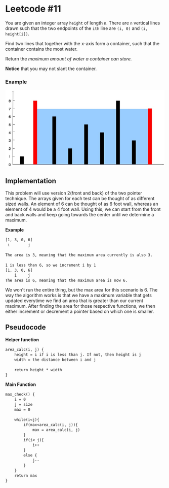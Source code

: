 # Leetcode #11
You are given an integer array `height` of length `n`. There are `n` vertical lines drawn such that the two endpoints of the `ith` line are `(i, 0)` and `(i, height[i])`.

Find two lines that together with the x-axis form a container, such that the container contains the most water.

Return the *maximum amount of water a container can store.*

**Notice** that you may not slant the container.

### Example
![image](question_11.jpg)


## Implementation

This problem will use version 2(front and back) of the two pointer technique. The arrays given for each test can be thought of as different sized walls. An element of 6 can be thought of as 6 foot wall, whereas an element of 4 would be a 4 foot wall. Using this, we can start from the front and back walls and keep going towards the center until we determine a maximum. 

**Example**
```
[1, 3, 0, 6]
 i        j

The area is 3, meaning that the maximum area currently is also 3. 

1 is less than 6, so we increment i by 1
[1, 3, 0, 6]
    i     j
The area is 6, meaning that the maximum area is now 6.
```
We won't run the entire thing, but the max area for this scenario is 6. The way the algorithm works is that we have a maximum variable that gets updated everytime we find an area that is greater than our current maximum. After finding the area for those respective functions, we then either increment or decrement a pointer based on which one is smaller. 

## Pseudocode

**Helper function**
```
area_calc(i, j) {
    height = i if i is less than j. If not, then height is j
    width = the distance between i and j

    return height * width
}
```

**Main Function**
```
max_check() {
    i = 0
    j = size
    max = 0

    while(i<j){
        if(max<area_calc(i, j)){
            max = area_calc(i, j)
        }
        if(i< j){
            i++
        }
        else {
            j--
        }
    }
    return max
}
```
